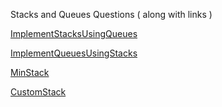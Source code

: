 Stacks and Queues Questions ( along with links )

[ImplementStacksUsingQueues](https://leetcode.com/problems/implement-stack-using-queues/)

[ImplementQueuesUsingStacks](https://leetcode.com/problems/implement-queue-using-stacks/)

[MinStack](https://leetcode.com/problems/min-stack/)

[CustomStack](https://leetcode.com/problems/design-a-stack-with-increment-operation/)
